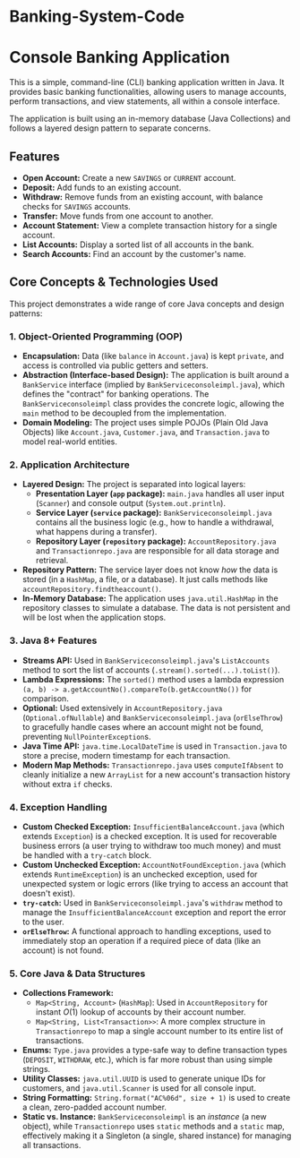 # Banking-System-Code
# Console Banking Application

This is a simple, command-line (CLI) banking application written in Java. It provides basic banking functionalities, allowing users to manage accounts, perform transactions, and view statements, all within a console interface.

The application is built using an in-memory database (Java Collections) and follows a layered design pattern to separate concerns.

## Features

* **Open Account:** Create a new `SAVINGS` or `CURRENT` account.
* **Deposit:** Add funds to an existing account.
* **Withdraw:** Remove funds from an existing account, with balance checks for `SAVINGS` accounts.
* **Transfer:** Move funds from one account to another.
* **Account Statement:** View a complete transaction history for a single account.
* **List Accounts:** Display a sorted list of all accounts in the bank.
* **Search Accounts:** Find an account by the customer's name.

## Core Concepts & Technologies Used

This project demonstrates a wide range of core Java concepts and design patterns:

### 1. Object-Oriented Programming (OOP)

* **Encapsulation:** Data (like `balance` in `Account.java`) is kept `private`, and access is controlled via public getters and setters.
* **Abstraction (Interface-based Design):** The application is built around a `BankService` interface (implied by `BankServiceconsoleimpl.java`), which defines the "contract" for banking operations. The `BankServiceconsoleimpl` class provides the concrete logic, allowing the `main` method to be decoupled from the implementation.
* **Domain Modeling:** The project uses simple POJOs (Plain Old Java Objects) like `Account.java`, `Customer.java`, and `Transaction.java` to model real-world entities.

### 2. Application Architecture

* **Layered Design:** The project is separated into logical layers:
    * **Presentation Layer (`app` package):** `main.java` handles all user input (`Scanner`) and console output (`System.out.println`).
    * **Service Layer (`service` package):** `BankServiceconsoleimpl.java` contains all the business logic (e.g., how to handle a withdrawal, what happens during a transfer).
    * **Repository Layer (`repository` package):** `AccountRepository.java` and `Transactionrepo.java` are responsible for all data storage and retrieval.
* **Repository Pattern:** The service layer does not know *how* the data is stored (in a `HashMap`, a file, or a database). It just calls methods like `accountRepository.findtheaccount()`.
* **In-Memory Database:** The application uses `java.util.HashMap` in the repository classes to simulate a database. The data is not persistent and will be lost when the application stops.

### 3. Java 8+ Features

* **Streams API:** Used in `BankServiceconsoleimpl.java`'s `ListAccounts` method to sort the list of accounts (`.stream().sorted(...).toList()`).
* **Lambda Expressions:** The `sorted()` method uses a lambda expression `(a, b) -> a.getAccountNo().compareTo(b.getAccountNo())` for comparison.
* **Optional:** Used extensively in `AccountRepository.java` (`Optional.ofNullable`) and `BankServiceconsoleimpl.java` (`orElseThrow`) to gracefully handle cases where an account might not be found, preventing `NullPointerException`s.
* **Java Time API:** `java.time.LocalDateTime` is used in `Transaction.java` to store a precise, modern timestamp for each transaction.
* **Modern Map Methods:** `Transactionrepo.java` uses `computeIfAbsent` to cleanly initialize a new `ArrayList` for a new account's transaction history without extra `if` checks.

### 4. Exception Handling

* **Custom Checked Exception:** `InsufficientBalanceAccount.java` (which extends `Exception`) is a checked exception. It is used for recoverable business errors (a user trying to withdraw too much money) and must be handled with a `try-catch` block.
* **Custom Unchecked Exception:** `AccountNotFoundException.java` (which extends `RuntimeException`) is an unchecked exception, used for unexpected system or logic errors (like trying to access an account that doesn't exist).
* **`try-catch`:** Used in `BankServiceconsoleimpl.java`'s `withdraw` method to manage the `InsufficientBalanceAccount` exception and report the error to the user.
* **`orElseThrow`:** A functional approach to handling exceptions, used to immediately stop an operation if a required piece of data (like an account) is not found.

### 5. Core Java & Data Structures

* **Collections Framework:**
    * `Map<String, Account>` (`HashMap`): Used in `AccountRepository` for instant $O(1)$ lookup of accounts by their account number.
    * `Map<String, List<Transaction>>`: A more complex structure in `Transactionrepo` to map a single account number to its entire list of transactions.
* **Enums:** `Type.java` provides a type-safe way to define transaction types (`DEPOSIT`, `WITHDRAW`, etc.), which is far more robust than using simple strings.
* **Utility Classes:** `java.util.UUID` is used to generate unique IDs for customers, and `java.util.Scanner` is used for all console input.
* **String Formatting:** `String.format("AC%06d", size + 1)` is used to create a clean, zero-padded account number.
* **Static vs. Instance:** `BankServiceconsoleimpl` is an *instance* (a new object), while `Transactionrepo` uses `static` methods and a `static` map, effectively making it a Singleton (a single, shared instance) for managing all transactions.
